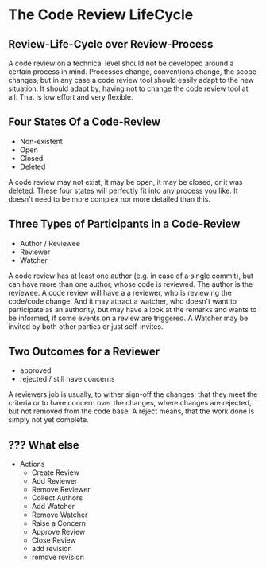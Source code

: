 # The Code Review LifeCycle

## Review-Life-Cycle over Review-Process

A code review on a technical level should not be developed around a certain process in mind. Processes
change, conventions change, the scope changes, but in any case a code review tool should easily adapt
to the new situation. It should adapt by, having not to change the code review tool at all. That is low
effort and very flexible.

## Four States Of a Code-Review

* Non-existent
* Open
* Closed
* Deleted

A code review may not exist, it may be open, it may be closed, or it was deleted. These four states
will perfectly fit into any process you like. It doesn't need to be more complex nor more detailed 
than this.

## Three Types of Participants in a Code-Review

* Author / Reviewee
* Reviewer
* Watcher

A code review has at least one author (e.g. in case of a single commit), but can have more than one
author, whose code is reviewed. The author is the reviewee. A code review will have a a reviewer, who
is reviewing the code/code change. And it may attract a watcher, who doesn't want to participate as
an authority, but may have a look at the remarks and wants to be informed, if some events on a review
are triggered. A Watcher may be invited by both other parties or just self-invites.  

## Two Outcomes for a Reviewer

* approved
* rejected / still have concerns

A reviewers job is usually, to wither sign-off the changes, that they meet the criteria or to have concern 
over the changes, where changes are rejected, but not removed from the code base. A reject means, that the
work done is simply not yet complete.

## ??? What else

* Actions
  * Create Review
  * Add Reviewer
  * Remove Reviewer
  * Collect Authors
  * Add Watcher
  * Remove Watcher
  * Raise a Concern
  * Approve Review
  * Close Review
  * add revision
  * remove revision
